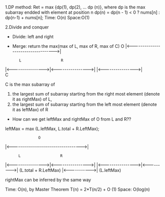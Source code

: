 
1.DP method: 
 Ret = max {dp(1), dp(2), ... dp (n)}, where dp is the max subarray endded with element at position n
 dp(n) = dp(n - 1) < 0 ? nums[n] : dp(n-1) + nums[n];
 Time: O(n)
 Space:O(1)

 

2.Divide and conquer
- Divide: left and right

- Merge: return the max(max of L, max of R, max of C)
                  O
|<----------------------------------->|

         L                  R
|<---------------->|<---------------->|
           |<---------------->|     
                   C

 C is the max subarray of 
   1. the largest sum of subarray starting from the right most element (denote it as rightMax) of L, 
   2. the largest sum of subarray starting from the left most element (denote it as leftMax) of R

- How can we get leftMax and rightMax of O from L and R??

 leftMax = max (L.leftMax, L.total + R.LeftMax);
 
                   O
 |<----------------------------------->|
 
          L                  R
 |<---------------->|<---------------->|
 |<---------------->|<--------->|  (L.total + R.LeftMax)
 |<----------->| (L.leftMax)

 rightMax can be inferred by the same way

  Time: O(n), by Master Theorem T(n) = 2*T(n/2) + O (1)
 Space: O(log(n)
